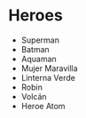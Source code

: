 # Heroes

* Superman
* Batman
* Aquaman
* Mujer Maravilla
* Linterna Verde
* Robin
* Volcán 
* Heroe Atom

